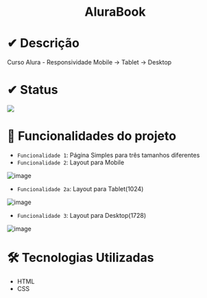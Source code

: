<h1 align="center"> AluraBook </h1>

# ✔ Descrição
Curso Alura - Responsividade Mobile -> Tablet -> Desktop

# ✔ Status
<img src="http://img.shields.io/static/v1?label=STATUS&message=Finalizado&color=GREEN&style=for-the-badge"/>

# :hammer: Funcionalidades do projeto

- `Funcionalidade 1`: Página Simples para três tamanhos diferentes
- `Funcionalidade 2`: Layout para Mobile

![image](https://user-images.githubusercontent.com/106612412/213791218-afb880a2-a138-4d16-b9f9-b31a401fd28c.png)

- `Funcionalidade 2a`: Layout para Tablet(1024)

![image](https://user-images.githubusercontent.com/106612412/213791271-dbc5bfbe-f5a4-4e14-9c81-e7b6ec56ff07.png)

- `Funcionalidade 3`: Layout para Desktop(1728)

![image](https://user-images.githubusercontent.com/106612412/213791300-cc539bb8-dbc3-47fb-a2e4-5161b99aaf2c.png)

# 🛠️ Tecnologias Utilizadas
-  HTML <br>
-  CSS

